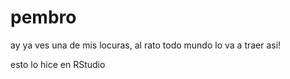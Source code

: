 # pembro
ay ya ves una de mis locuras, al rato todo mundo lo va a traer asi!


esto lo hice en RStudio
